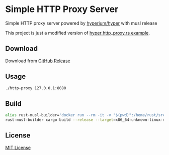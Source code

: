 # Simple HTTP Proxy Server

Simple HTTP proxy server powered by [hyperium/hyper](https://github.com/hyperium/hyper) with musl release

This project is just a modified version of [hyper http_proxy.rs example](https://github.com/hyperium/hyper/blob/master/examples/http_proxy.rs).

## Download

Download from [GitHub Release](https://github.com/ganlvtech/http-proxy-server-rs/releases)

## Usage

```bash
./http-proxy 127.0.0.1:8080
```

## Build

```bash
alias rust-musl-builder='docker run --rm -it -v "$(pwd)":/home/rust/src nwtgck/rust-musl-builder:1.56.1'
rust-musl-builder cargo build --release --target=x86_64-unknown-linux-musl
```

## License

[MIT License](https://github.com/hyperium/hyper/blob/master/LICENSE)

